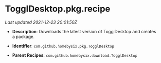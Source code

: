 # TogglDesktop.pkg.recipe

_Last updated 2021-12-23 20:01:50Z_

- **Description**: Downloads the latest version of TogglDesktop and creates a package.

- **Identifier**: `com.github.homebysix.pkg.TogglDesktop`

- **Parent Recipes**: `com.github.homebysix.download.TogglDesktop`
